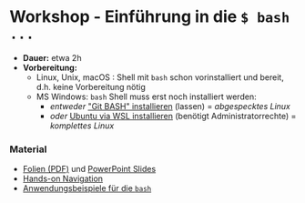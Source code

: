 

# Workshop - Einführung in die `$ bash ...`

- **Dauer:** etwa 2h
- **Vorbereitung:**
  - Linux, Unix, macOS : Shell mit `bash` schon vorinstalliert und bereit, d.h. keine Vorbereitung nötig
  - MS Windows: `bash` Shell muss erst noch installiert werden:
    - *entweder* ["Git BASH" installieren](https://gitforwindows.org/) (lassen) = *abgespecktes Linux*
    - *oder* [Ubuntu via WSL installieren](https://dr-eberle-zentrum.github.io/DataBASHing/install.html) (benötigt Administratorrechte) = *komplettes Linux*

### Material

- [Folien (PDF)](workshop.pdf) und [PowerPoint Slides](workshop.pptx)
- [Hands-on Navigation](browsing.md)
- [Anwendungsbeispiele für die `bash`](use-cases.md)

